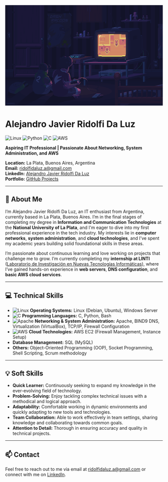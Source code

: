 <img src="./GIF.gif" alt="Descripción de la imagen" height="320" width="1280"/>


# Alejandro Javier Ridolfi Da Luz

![Linux](https://img.shields.io/badge/Linux-Admin-blue?style=flat-square&logo=linux&logoColor=white)
![Python](https://img.shields.io/badge/Python-Developer-yellow?style=flat-square&logo=python&logoColor=white)
![C](https://img.shields.io/badge/C-Programming-lightgrey?style=flat-square&logo=c&logoColor=white)
![AWS](https://img.shields.io/badge/AWS-EC2-orange?style=flat-square&logo=amazon-aws&logoColor=white)

**Aspiring IT Professional | Passionate About Networking, System Administration, and AWS**

**Location:** La Plata, Buenos Aires, Argentina  
**Email:** [ridolfidaluz.a@gmail.com](mailto:ridolfidaluz.a@gmail.com)  
**LinkedIn:** [Alejandro Javier Ridolfi Da Luz](https://www.linkedin.com/in/alejandro-javier-ridolfi-da-luz-363008231/)  
**Portfolio:** [GitHub Projects](https://github.com/alejandro-ridolfi)

---

## 👋 About Me

I’m Alejandro Javier Ridolfi Da Luz, an IT enthusiast from Argentina, currently based in La Plata, Buenos Aires. I’m in the final stages of completing my degree in **Information and Communication Technologies** at the **National University of La Plata**, and I'm eager to dive into my first professional experience in the tech industry. My interests lie in **computer networks**, **system administration**, and **cloud technologies**, and I’ve spent my academic years building solid foundational skills in these areas.

I’m passionate about continuous learning and love working on projects that challenge me to grow. I’m currently completing my **internship at LINTI** ([Laboratorio de Investigación en Nuevas Tecnologías Informáticas](https://linti.unlp.edu.ar/)), where I’ve gained hands-on experience in **web servers**, **DNS configuration**, and **basic AWS cloud services**.

---

## 💻 Technical Skills

- ![Linux](https://img.shields.io/badge/Linux-Admin-blue?style=flat-square&logo=linux&logoColor=white) **Operating Systems:** Linux (Debian, Ubuntu), Windows Server
- ![C](https://img.shields.io/badge/C-Programming-lightgrey?style=flat-square&logo=c&logoColor=white) **Programming Languages:** C, Python, Bash
- ![Apache](https://img.shields.io/badge/Apache-HTTP_Server-red?style=flat-square&logo=apache&logoColor=white) **Networking & System Administration:** Apache, BIND9 DNS, Virtualization (VirtualBox), TCP/IP, Firewall Configuration
- ![AWS](https://img.shields.io/badge/AWS-EC2-orange?style=flat-square&logo=amazon-aws&logoColor=white) **Cloud Technologies:** AWS EC2 (Firewall Management, Instance Setup)
- **Database Management:** SQL (MySQL)
- **Others:** Object-Oriented Programming (OOP), Socket Programming, Shell Scripting, Scrum methodology

---

## 💡 Soft Skills

- **Quick Learner:** Continuously seeking to expand my knowledge in the ever-evolving field of technology.
- **Problem-Solving:** Enjoy tackling complex technical issues with a methodical and logical approach.
- **Adaptability:** Comfortable working in dynamic environments and quickly adapting to new tools and technologies.
- **Team Collaboration:** Able to work effectively in team settings, sharing knowledge and collaborating towards common goals.
- **Attention to Detail:** Thorough in ensuring accuracy and quality in technical projects.

---

## 📫 Contact

Feel free to reach out to me via email at [ridolfidaluz.a@gmail.com](mailto:ridolfidaluz.a@gmail.com) or connect with me on [LinkedIn](https://www.linkedin.com/in/alejandro-ridolfi-daluz).

